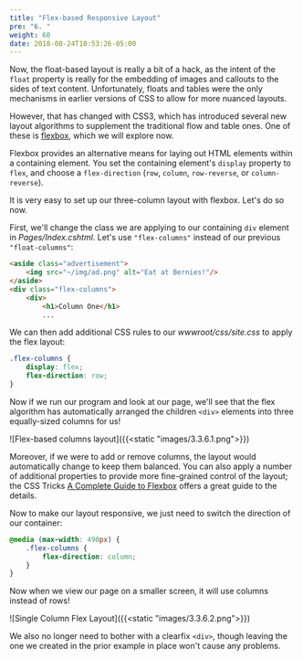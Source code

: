 ```yaml
---
title: "Flex-based Responsive Layout"
pre: "6. "
weight: 60
date: 2018-08-24T10:53:26-05:00
---
```


Now, the float-based layout is really a bit of a hack, as the intent of the `float` property is really for the embedding of images and callouts to the sides of text content.  Unfortunately, floats and tables were the only mechanisms in earlier versions of CSS to allow for more nuanced layouts.

However, that has changed with CSS3, which has introduced several new layout algorithms to supplement the traditional flow and table ones.  One of these is [flexbox](https://css-tricks.com/snippets/css/a-guide-to-flexbox/), which we will explore now.

Flexbox provides an alternative means for laying out HTML elements within a containing element.  You set the containing element's `display` property to `flex`, and choose a `flex-direction` (`row`, `column`, `row-reverse`, or `column-reverse`).  

It is very easy to set up our three-column layout with flexbox.  Let's do so now.

First, we'll change the class we are applying to our containing `div` element in _Pages/Index.cshtml_.  Let's use `"flex-columns"` instead of our previous `"float-columns"`:

```html
<aside class="advertisement">
    <img src="~/img/ad.png" alt="Eat at Bernies!"/>
</aside>
<div class="flex-columns">
    <div>
        <h1>Column One</h1>
        ...
```

We can then add additional CSS rules to our _wwwroot/css/site.css_ to apply the flex layout:

```css
.flex-columns {
    display: flex;
    flex-direction: row;
}
```

Now if we run our program and look at our page, we'll see that the flex algorithm has automatically arranged the children `<div>` elements into three equally-sized columns for us!  

![Flex-based columns layout]({{<static "images/3.3.6.1.png">}})

Moreover, if we were to add or remove columns, the layout would automatically change to keep them balanced.  You can also apply a number of additional properties to provide more fine-grained control of the layout; the CSS Tricks [A Complete Guide to Flexbox](https://css-tricks.com/snippets/css/a-guide-to-flexbox/) offers a great guide to the details.

Now to make our layout responsive, we just need to switch the direction of our container:

```css
@media (max-width: 490px) {
    .flex-columns {
        flex-direction: column;
    }
}
```

Now when we view our page on a smaller screen, it will use columns instead of rows!

![Single Column Flex Layout]({{<static "images/3.3.6.2.png">}})

We also no longer need to bother with a clearfix `<div>`, though leaving the one we created in the prior example in place won't cause any problems.
